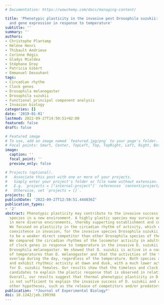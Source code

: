 ```yaml
---
# Documentation: https://wowchemy.com/docs/managing-content/

title: 'Phenotypic plasticity in the invasive pest Drosophila suzukii: Activity rhythms
  and gene expression in response to temperature'
subtitle: ''
summary: ''
authors:
- Christophe Plantamp
- Hélène Henri
- Thibault Andrieux
- Corinne Régis
- Gladys Mialdea
- Stéphane Dray
- Patricia Gibert
- Emmanuel Desouhant
tags:
- Circadian rhythm
- Clock genes
- Drosophila melanogaster
- Drosophila suzukii
- Functional principal component analysis
- Invasion biology
categories: []
date: '2019-01-01'
lastmod: 2022-09-27T14:50:51+02:00
featured: false
draft: false

# Featured image
# To use, add an image named `featured.jpg/png` to your page's folder.
# Focal points: Smart, Center, TopLeft, Top, TopRight, Left, Right, BottomLeft, Bottom, BottomRight.
image:
  caption: ''
  focal_point: ''
  preview_only: false

# Projects (optional).
#   Associate this post with one or more of your projects.
#   Simply enter your project's folder or file name without extension.
#   E.g. `projects = ["internal-project"]` references `content/project/deep-learning/index.md`.
#   Otherwise, set `projects = []`.
projects: []
publishDate: '2022-09-27T12:50:51.444036Z'
publication_types:
- '2'
abstract: Phenotypic plasticity may contribute to the invasive success of an alien
  species in a new environment. A highly plastic species may survive and reproduce
  in more diverse environments, thereby supporting establishment and colonization.
  We focused on plasticity in the circadian rhythm of activity, which can favour species
  coexistence in invasion, for the invasive species Drosophila suzukii, which is expected
  to be a weaker direct competitor than other Drosophila species of the resident community.
  We compared the circadian rhythms of the locomotor activity in adults and the expression
  of clock genes in response to temperature in the invasive D. suzukii and the resident
  Drosophila melanogaster. We showed that D. suzukii is active in a narrower range
  of temperatures than D. melanogaster and that the activities of the two species
  overlap during the day, regardless of the temperature. Both species are diurnal
  and exhibit rhythmic activity at dawn and dusk, with a much lower activity at dawn
  for D. suzukii females. Our results show that the timeless and clock genes are good
  candidates to explain the plastic response that is observed in relation to temperature.
  Overall, our results suggest that thermal phenotypic plasticity in D. suzukii activity
  is not sufficient to explain the invasive success of D. suzukii and call for testing
  other hypotheses, such as the release of competitors and/or predators.
publication: '*Journal of Experimental Biology*'
doi: 10.1242/jeb.199398
---
```

